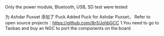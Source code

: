 Only the power module, Bluetooth, USB, SD test were tested

为 Ashdar Puxset 添加了 Puck
Added Puck for Ashdar Puxset，
Refer to open source projects：https://github.com/8n1/JohbGCC
1.You need to go to Taobao and buy an NGC to port the components on the board
